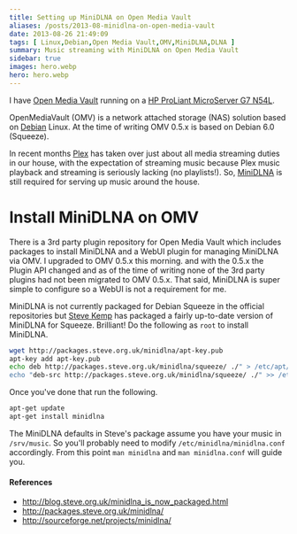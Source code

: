 ```yaml
---
title: Setting up MiniDLNA on Open Media Vault
aliases: /posts/2013-08-minidlna-on-open-media-vault
date: 2013-08-26 21:49:09
tags: [ Linux,Debian,Open Media Vault,OMV,MiniDLNA,DLNA ]
summary: Music streaming with MiniDLNA on Open Media Vault
sidebar: true
images: hero.webp
hero: hero.webp
---
```


I have [Open Media Vault](http://www.openmediavault.org/) running on a
[HP ProLiant MicroServer G7 N54L](http://www8.hp.com/uk/en/products/proliant-servers/product-detail.html?oid=5336624).

OpenMediaVault (OMV) is a network attached storage (NAS) solution based on
[Debian](http://www.debian.org) Linux. At the time of writing OMV 0.5.x is
based on Debian 6.0 (Squeeze).

In recent months [Plex](http://www.plexapp.com) has taken over just about all
media streaming duties in our house, with the expectation of streaming music
because Plex music playback and streaming is seriously lacking (no playlists!).
So, [MiniDLNA](http://sourceforge.net/projects/minidlna/) is still required for
serving up music around the house.

# Install MiniDLNA on OMV

There is a 3rd party plugin repository for Open Media Vault which includes
packages to install MiniDLNA and a WebUI plugin for managing MiniDLNA via OMV.
I upgraded to OMV 0.5.x this morning. and with the 0.5.x the Plugin API changed
and as of the time of writing none of the 3rd party plugins had not been migrated
to OMV 0.5.x. That said, MiniDLNA is super simple to configure so a WebUI is
not a requirement for me.

MiniDLNA is not currently packaged for Debian Squeeze in the official repositories but
[Steve Kemp](http://blog.steve.org.uk/minidlna_is_now_packaged.html) has packaged
a fairly up-to-date version of MiniDLNA for Squeeze. Brilliant! Do the following as
`root` to install MiniDLNA.

```bash
wget http://packages.steve.org.uk/minidlna/apt-key.pub
apt-key add apt-key.pub
echo deb http://packages.steve.org.uk/minidlna/squeeze/ ./" > /etc/apt/sources.list.d/minidlna.list
echo "deb-src http://packages.steve.org.uk/minidlna/squeeze/ ./" >> /etc/apt/sources.list.d/minidlna.list
```

Once you've done that run the following.

```bash
apt-get update
apt-get install minidlna
```

The MiniDLNA defaults in Steve's package assume you have your music in
`/srv/music`. So you'll probably need to modify `/etc/minidlna/minidlna.conf`
accordingly. From this point `man minidlna` and `man minidlna.conf` will
guide you.

#### References
  * <http://blog.steve.org.uk/minidlna_is_now_packaged.html>
  * <http://packages.steve.org.uk/minidlna/>
  * <http://sourceforge.net/projects/minidlna/>
